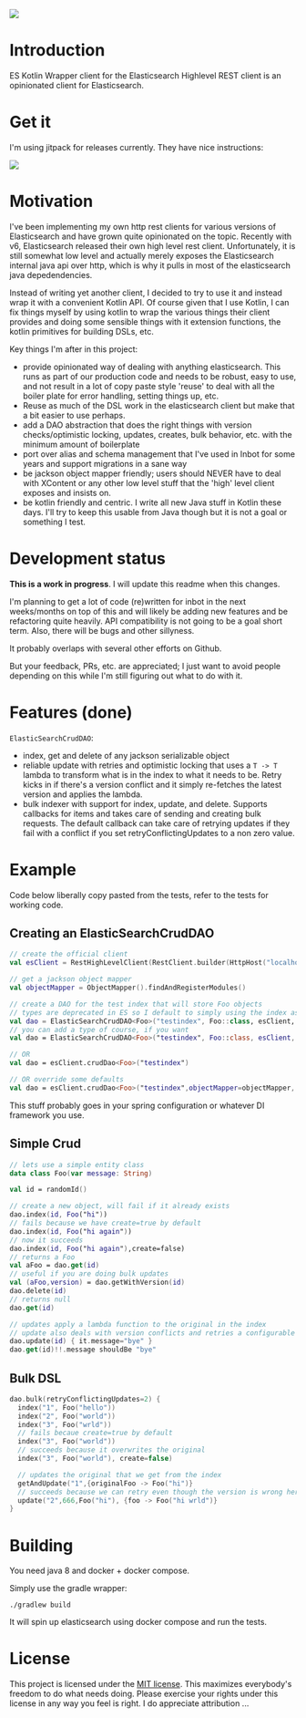 [![](https://jitpack.io/v/jillesvangurp/es-kotlin-wrapper-client.svg)](https://jitpack.io/#jillesvangurp/es-kotlin-wrapper-client)


# Introduction

ES Kotlin Wrapper client for the Elasticsearch Highlevel REST client is an opinionated client for Elasticsearch.

# Get it

I'm using jitpack for releases currently. They have nice instructions:

[![](https://jitpack.io/v/jillesvangurp/es-kotlin-wrapper-client.svg)](https://jitpack.io/#jillesvangurp/es-kotlin-wrapper-client)

# Motivation

I've been implementing my own http rest clients for various versions of Elasticsearch and have grown quite opinionated on the topic. Recently with v6, Elasticsearch released their own high level rest client. Unfortunately, it is still somewhat low level and actually merely exposes the Elasticsearch internal java api over http, which is why it pulls in most of the elasticsearch java depedendencies.

Instead of writing yet another client, I decided to try to use it and instead wrap it with a convenient Kotlin API. Of course given that I use Kotlin, I can fix things myself by using kotlin to wrap the various things their client provides and doing some sensible things with it extension functions, the kotlin primitives for building DSLs, etc.

Key things I'm after in this project:

- provide opinionated way of dealing with anything elasticsearch. This runs as part of our production code and needs to be robust, easy to use, and not result in a lot of copy paste style 'reuse' to deal with all the boiler plate for error handling, setting things up, etc.
- Reuse as much of the DSL work in the elasticsearch client but make that a bit easier to use perhaps.
- add a DAO abstraction that does the right things with version checks/optimistic locking, updates, creates, bulk behavior, etc. with the minimum amount of boilerplate
- port over alias and schema management that I've used in Inbot for some years and support migrations in a sane way
- be jackson object mapper friendly; users should NEVER have to deal with XContent or any other low level stuff that the 'high' level client exposes and insists on.
- be kotlin friendly and centric. I write all new Java stuff in Kotlin these days. I'll try to keep this usable from Java though but it is not a goal or something I test.

# Development status

**This is a work in progress**. I will update this readme when this changes. 

I'm planning to get a lot of code (re)written for inbot in the next weeks/months on top of this and will likely be adding new features and be refactoring quite heavily. API compatibility is not going to be a goal short term. Also, there will be bugs and other sillyness.

It probably overlaps with several other efforts on Github. 

But your feedback, PRs, etc. are appreciated; I just want to avoid people depending on this while I'm still figuring out what to do with it.

# Features (done)

`ElasticSearchCrudDAO`:

- index, get and delete of any jackson serializable object
- reliable update with retries and optimistic locking that uses a `T -> T` lambda to transform what is in the index to what it needs to be. Retry kicks in if there's a version conflict and it simply re-fetches the latest version and applies the lambda.
- bulk indexer with support for index, update, and delete. Supports callbacks for items and takes care of sending and creating bulk requests. The default callback can take care of retrying updates if they fail with a conflict if you set retryConflictingUpdates to a non zero value.


# Example 

Code below liberally copy pasted from the tests, refer to the tests for working code.

## Creating an ElasticSearchCrudDAO

```kotlin
// create the official client
val esClient = RestHighLevelClient(RestClient.builder(HttpHost("localhost", 9200, "http")))

// get a jackson object mapper
val objectMapper = ObjectMapper().findAndRegisterModules()

// create a DAO for the test index that will store Foo objects
// types are deprecated in ES so I default to simply using the index as the type
val dao = ElasticSearchCrudDAO<Foo>("testindex", Foo::class, esClient, objectMapper)
// you can add a type of course, if you want
val dao = ElasticSearchCrudDAO<Foo>("testindex", Foo::class, esClient, objectMapper, type="icanhastypes")

// OR
val dao = esClient.crudDao<Foo>("testindex")

// OR override some defaults
val dao = esClient.crudDao<Foo>("testindex",objectMapper=objectMapper, refreshAllowed=true)
```

This stuff probably goes in your spring configuration or whatever DI framework you use.

## Simple Crud

```kotlin
// lets use a simple entity class
data class Foo(var message: String)

val id = randomId()

// create a new object, will fail if it already exists
dao.index(id, Foo("hi"))
// fails because we have create=true by default
dao.index(id, Foo("hi again"))  
// now it succeeds
dao.index(id, Foo("hi again"),create=false)  
// returns a Foo
val aFoo = dao.get(id) 
// useful if you are doing bulk updates
val (aFoo,version) = dao.getWithVersion(id)
dao.delete(id)
// returns null
dao.get(id) 

// updates apply a lambda function to the original in the index
// update also deals with version conflicts and retries a configurable number of times (default 10) with a sleep to reduce chance of more conflicts
dao.update(id) { it.message="bye" }
dao.get(id)!!.message shouldBe "bye"
```

## Bulk DSL

```kotlin
dao.bulk(retryConflictingUpdates=2) {
  index("1", Foo("hello"))
  index("2", Foo("world"))
  index("3", Foo("wrld"))
  // fails becaue create=true by default
  index("3", Foo("world")) 
  // succeeds because it overwrites the original
  index("3", Foo("world"), create=false) 

  // updates the original that we get from the index 
  getAndUpdate("1",{originalFoo -> Foo("hi")}
  // succeeds because we can retry even though the version is wrong here. You have to provide the original
  update("2",666,Foo("hi"), {foo -> Foo("hi wrld")}
}
```

# Building

You need java 8 and docker + docker compose.

Simply use the gradle wrapper:

```
./gradlew build
```

It will spin up elasticsearch using docker compose and run the tests.

# License

This project is licensed under the [MIT license](LICENSE). This maximizes everybody's freedom to do what needs doing. Please exercise your rights under this license in any way you feel is right. I do appreciate attribution ...

